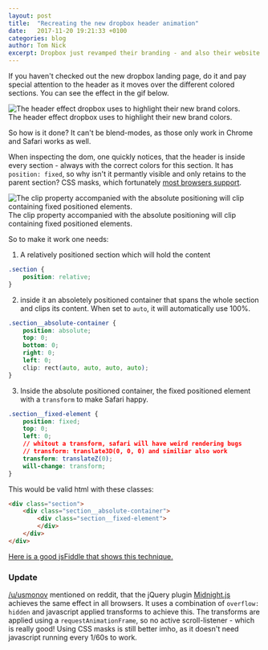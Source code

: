```yaml
---
layout: post
title:  "Recreating the new dropbox header animation"
date:   2017-11-20 19:21:33 +0100
categories: blog
author: Tom Nick
excerpt: Dropbox just revamped their branding - and also their website. The new header uses a cool clipping effect, which we'll recreate.
---
```


If you haven't checked out the new dropbox landing page, do it and pay special attention to the header as it moves over the different colored sections. You can see the effect in the gif below.

<div class="post-image-container">
    <div class="post-image-image">
        <img src="/assets/dropbox-header/dropbox-animation.gif" alt="The header effect dropbox uses to highlight their new brand colors.">
    </div>
    <div class="post-image-text">
        The header effect dropbox uses to highlight their new brand colors.
    </div>
</div>

So how is it done? It can't be blend-modes, as those only work in Chrome and Safari works as well.

When inspecting the dom, one quickly notices, that the header is inside every section - always with the correct colors for this section. It has `position: fixed`, so why isn't it permantly visible and only retains to the parent section? CSS masks, which fortunately [most browsers support](https://caniuse.com/#search=css%20masks).

<div class="post-image-container">
    <div class="post-image-image">
        <img src="/assets/dropbox-header/dropbox-dom.png" alt="The clip property accompanied with the absolute positioning will clip containing fixed positioned elements.">
    </div>
    <div class="post-image-text">
        The clip property accompanied with the absolute positioning will clip containing fixed positioned elements.
    </div>
</div>

So to make it work one needs:

1. A relatively positioned section which will hold the content

```css
.section {
    position: relative;
}
```
2. inside it an absoletely positioned container that spans the whole section and clips its content. When set to `auto`, it will automatically use 100%.

```css
.section__absolute-container {
    position: absolute;
    top: 0;
    bottom: 0;
    right: 0;
    left: 0;
    clip: rect(auto, auto, auto, auto);
}
```
3. Inside the absolute positioned container, the fixed positioned element with a `transform` to make Safari happy.

```css
.section__fixed-element {
    position: fixed;
    top: 0;
    left: 0;
    // whitout a transform, safari will have weird rendering bugs
    // transform: translate3D(0, 0, 0) and similiar also work
    transform: translateZ(0);
    will-change: transform;
}
```

This would be valid html with these classes:

```html
<div class="section">
    <div class="section__absolute-container">
        <div class="section__fixed-element">
        </div>
    </div>
</div>
```

[Here is a good jsFiddle that shows this technique.](http://jsfiddle.net/lmeurs/jf3t0fmf/)

### Update

[/u/usmonov](https://www.reddit.com/r/web_design/comments/7ed42q/recreating_the_new_dropbox_header_animation/dq4do10/) mentioned on reddit, that the jQuery plugin [Midnight.js](http://aerolab.github.io/midnight.js/) achieves the same effect in all browsers. It uses a combination of `overflow: hidden` and javascript applied transforms to achieve this. The transforms are applied using a `requestAnimationFrame`, so no active scroll-listener - which is really good! Using CSS masks is still better imho, as it doesn't need javascript running every 1/60s to work.
